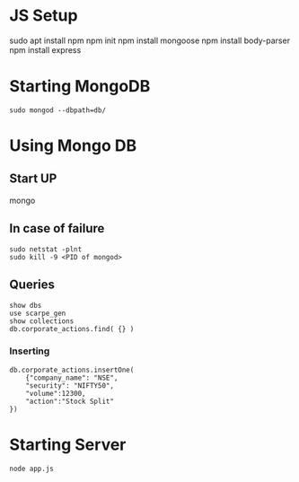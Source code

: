 # JS Setup 
sudo apt install npm
npm init
npm install mongoose
npm install body-parser
npm install express

# Starting MongoDB
```
sudo mongod --dbpath=db/
```
# Using Mongo DB
## Start UP 
mongo

## In case of failure
```
sudo netstat -plnt
sudo kill -9 <PID of mongod>
```
## Queries
```
show dbs
use scarpe_gen
show collections
db.corporate_actions.find( {} )
```

### Inserting
```
db.corporate_actions.insertOne(
    {"company_name": "NSE",
    "security": "NIFTY50",
    "volume":12300,
    "action":"Stock Split"
})
```

# Starting Server
```
node app.js
```